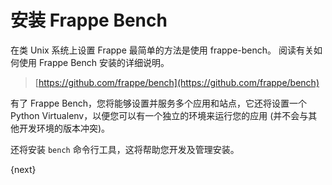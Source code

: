 <!-- add-breadcrumbs -->
# 安装 Frappe Bench

在类 Unix 系统上设置 Frappe 最简单的方法是使用 frappe-bench。 阅读有关如何使用 Frappe Bench 安装的详细说明。

> [https://github.com/frappe/bench](https://github.com/frappe/bench)

有了 Frappe Bench，您将能够设置并服务多个应用和站点，它还将设置一个 Python Virtualenv，以便您可以有一个独立的环境来运行您的应用 (并不会与其他开发环境的版本冲突)。

还将安装 `bench` 命令行工具，这将帮助您开发及管理安装。

{next}
